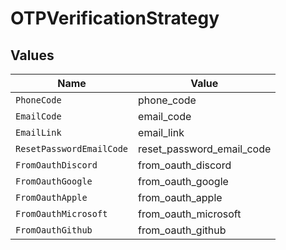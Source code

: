 # OTPVerificationStrategy


## Values

| Name                      | Value                     |
| ------------------------- | ------------------------- |
| `PhoneCode`               | phone_code                |
| `EmailCode`               | email_code                |
| `EmailLink`               | email_link                |
| `ResetPasswordEmailCode`  | reset_password_email_code |
| `FromOauthDiscord`        | from_oauth_discord        |
| `FromOauthGoogle`         | from_oauth_google         |
| `FromOauthApple`          | from_oauth_apple          |
| `FromOauthMicrosoft`      | from_oauth_microsoft      |
| `FromOauthGithub`         | from_oauth_github         |
